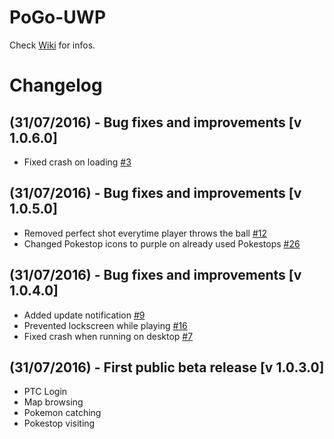 # PoGo-UWP

Check [Wiki](https://github.com/ST-Apps/PoGo-UWP/wiki) for infos.

# Changelog

## (31/07/2016) - Bug fixes and improvements [v 1.0.6.0]
* Fixed crash on loading [#3](https://github.com/ST-Apps/PoGo-UWP/issues/3)

## (31/07/2016) - Bug fixes and improvements [v 1.0.5.0]
* Removed perfect shot everytime player throws the ball [#12](https://github.com/ST-Apps/PoGo-UWP/issues/12)
* Changed Pokestop icons to purple on already used Pokestops [#26](https://github.com/ST-Apps/PoGo-UWP/issues/26)

## (31/07/2016) - Bug fixes and improvements [v 1.0.4.0]
* Added update notification [#9](https://github.com/ST-Apps/PoGo-UWP/issues/9)
* Prevented lockscreen while playing [#16](https://github.com/ST-Apps/PoGo-UWP/issues/16)
* Fixed crash when running on desktop [#7](https://github.com/ST-Apps/PoGo-UWP/issues/7)

## (31/07/2016) - First public beta release [v 1.0.3.0]
* PTC Login
* Map browsing
* Pokemon catching
* Pokestop visiting
